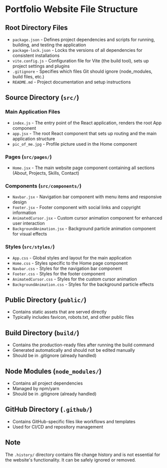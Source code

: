 # Portfolio Website File Structure

## Root Directory Files
- `package.json` - Defines project dependencies and scripts for running, building, and testing the application
- `package-lock.json` - Locks the versions of all dependencies for consistent installations
- `vite.config.js` - Configuration file for Vite (the build tool), sets up project settings and plugins
- `.gitignore` - Specifies which files Git should ignore (node_modules, build files, etc.)
- `README.md` - Project documentation and setup instructions

## Source Directory (`src/`)
### Main Application Files
- `index.js` - The entry point of the React application, renders the root App component
- `app.jsx` - The root React component that sets up routing and the main application structure
- `pic_of_me.jpg` - Profile picture used in the Home component

### Pages (`src/pages/`)
- `Home.jsx` - The main website page component containing all sections (About, Projects, Skills, Contact)

### Components (`src/components/`)
- `Navbar.jsx` - Navigation bar component with menu items and responsive design
- `Footer.jsx` - Footer component with social links and copyright information
- `AnimatedCursor.jsx` - Custom cursor animation component for enhanced user interaction
- `BackgroundAnimation.jsx` - Background particle animation component for visual effects

### Styles (`src/styles/`)
- `App.css` - Global styles and layout for the main application
- `Home.css` - Styles specific to the Home page component
- `Navbar.css` - Styles for the navigation bar component
- `Footer.css` - Styles for the footer component
- `AnimatedCursor.css` - Styles for the custom cursor animation
- `BackgroundAnimation.css` - Styles for the background particle effects

## Public Directory (`public/`)
- Contains static assets that are served directly
- Typically includes favicon, robots.txt, and other public files

## Build Directory (`build/`)
- Contains the production-ready files after running the build command
- Generated automatically and should not be edited manually
- Should be in .gitignore (already handled)

## Node Modules (`node_modules/`)
- Contains all project dependencies
- Managed by npm/yarn
- Should be in .gitignore (already handled)

## GitHub Directory (`.github/`)
- Contains GitHub-specific files like workflows and templates
- Used for CI/CD and repository management

## Note
The `.history/` directory contains file change history and is not essential for the website's functionality. It can be safely ignored or removed. 